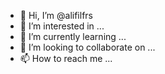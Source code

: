 - 👋 Hi, I’m @alifilfrs
- 👀 I’m interested in ...
- 🌱 I’m currently learning ...
- 💞️ I’m looking to collaborate on ...
- 📫 How to reach me ...

<!---
alifilfrs/alifilfrs is a ✨ special ✨ repository because its `README.md` (this file) appears on your GitHub profile.
You can click the Preview link to take a look at your changes.
--->
